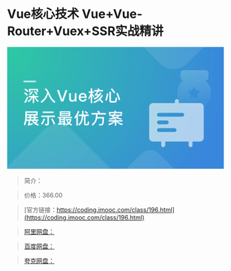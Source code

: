 # Vue核心技术 Vue+Vue-Router+Vuex+SSR实战精讲

![img](../../assets/5fcdf8fb092f0a2a05400304.png)

> 简介：

> 价格：366.00

> [官方链接：https://coding.imooc.com/class/196.html](https://coding.imooc.com/class/196.html)

> [阿里网盘：]()

> [百度网盘：]()

> [夸克网盘：]()
